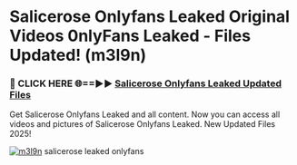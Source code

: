 # Salicerose Onlyfans Leaked Original Videos 0nlyFans Leaked - Files Updated! (m3l9n)

<h3>🔴 CLICK HERE 🌐==►► <a href="https://tinyurl.com/ms9xzufz" rel="nofollow">Salicerose Onlyfans Leaked Updated Files</a></h3>

Get Salicerose Onlyfans Leaked and all content. Now you can access all videos and pictures of Salicerose Onlyfans Leaked. New Updated Files 2025!

[![m3l9n](https://i.imgur.com/PQ7UWWw.gif)](https://tinyurl.com/ms9xzufz)
salicerose leaked onlyfans